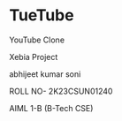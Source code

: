 # TueTube 
YouTube Clone

Xebia Project

abhijeet kumar soni

ROLL NO- 2K23CSUN01240

AIML 1-B (B-Tech CSE)
